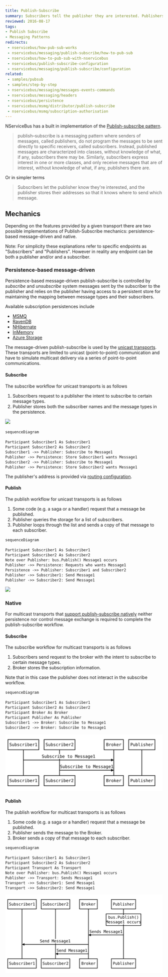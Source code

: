```yaml
---
title: Publish-Subscribe
summary: Subscribers tell the publisher they are interested. Publishers store addresses for sending messages.
reviewed: 2016-08-17
tags:
- Publish Subscribe
- Messaging Patterns
redirects:
 - nservicebus/how-pub-sub-works
 - nservicebus/messaging/publish-subscribe/how-to-pub-sub
 - nservicebus/how-to-pub-sub-with-nservicebus
 - nservicebus/publish-subscribe-configuration
 - nservicebus/messaging/publish-subscribe/configuration
related:
 - samples/pubsub
 - samples/step-by-step
 - nservicebus/messaging/messages-events-commands
 - nservicebus/messaging/headers
 - nservicebus/persistence
 - nservicebus/msmq/distributor/publish-subscribe
 - nservicebus/msmq/subscription-authorisation
---
```


NServiceBus has a built in implementation of the [Publish-subscribe pattern](https://en.wikipedia.org/wiki/Publish%E2%80%93subscribe_pattern).

> publish–subscribe is a messaging pattern where senders of messages, called publishers, do not program the messages to be sent directly to specific receivers, called subscribers. Instead, published messages are characterized into classes, without knowledge of what, if any, subscribers there may be. Similarly, subscribers express interest in one or more classes, and only receive messages that are of interest, without knowledge of what, if any, publishers there are.

Or in simpler terms

> Subscribers let the publisher know they're interested, and the publisher stores their addresses so that it knows where to send which message.


## Mechanics

Depending on the features provided by a given transport there are two possible implementations of Publish-Subscribe mechanics: persistence-based message-driven and native.

Note: For simplicity these explanations refer to specific endpoints as "Subscribers" and "Publishers". However in reality any endpoint can be both a publisher and/or and a subscriber.


### Persistence-based message-driven

Persistence-based message-driven publish-subscribe is controlled by *subscribe* and *unsubscribe* system messages sent by the subscriber to the publisher and relies on the publisher having access to a persistent store for maintaining the mapping between message types and their subscribers.

Available subscription persistences include

 * [MSMQ](/nservicebus/msmq)
 * [RavenDB](/nservicebus/ravendb)
 * [NHibernate](/nservicebus/nhibernate)
 * [InMemory](/nservicebus/persistence/in-memory.md)
 * [Azure Storage](/nservicebus/azure-storage-persistence)

The message-driven publish-subscribe is used by the [unicast transports](/nservicebus/transports/#types-of-transports-unicast-only-transports). These transports are limited to unicast (point-to-point) communication and have to simulate multicast delivery via a series of point-to-point communications.


#### Subscribe

The subscribe workflow for unicast transports is as follows

 1. Subscribers request to a publisher the intent to subscribe to certain message types.
 1. Publisher stores both the subscriber names and the message types in the persistence.

![](mechanics-persistence-subscribe.svg)

```mermaid
sequenceDiagram

Participant Subscriber1 As Subscriber1
Participant Subscriber2 As Subscriber2
Subscriber1 ->> Publisher: Subscribe to Message1
Publisher ->> Persistence: Store Subscriber1 wants Message1
Subscriber2 ->> Publisher: Subscribe to Message1
Publisher ->> Persistence: Store Subscriber2 wants Message1
```


The publisher's address is provided via [routing configuration](/nservicebus/messaging/routing.md).


#### Publish

The publish workflow for unicast transports is as follows

 1. Some code (e.g. a saga or a handler) request that a message be published.
 1. Publisher queries the storage for a list of subscribers.
 1. Publisher loops through the list and sends a copy of that message to each subscriber.

```mermaid
sequenceDiagram

Participant Subscriber1 As Subscriber1
Participant Subscriber2 As Subscriber2
Note over Publisher: bus.Publish() Message1 occurs
Publisher ->> Persistence: Requests who wants Message1
Persistence ->> Publisher: Subscriber1 and Subscriber2
Publisher ->> Subscriber1: Send Message1
Publisher ->> Subscriber2: Send Message1
```

![](mechanics-persistence-publish.svg)


### Native

For multicast transports that [support publish–subscribe natively](/nservicebus/transports/#types-of-transports-multicast-enabled-transports) neither persistence nor control message exchange is required to complete the publish-subscribe workflow. 


#### Subscribe

The subscribe workflow for multicast transports is as follows

 1. Subscribers send request to the broker with the intent to subscribe to certain message types.
 1. Broker stores the subscription information.

Note that in this case the publisher does not interact in the subscribe workflow.

```mermaid
sequenceDiagram

Participant Subscriber1 As Subscriber1
Participant Subscriber2 As Subscriber2
Participant Broker As Broker
Participant Publisher As Publisher
Subscriber1 ->> Broker: Subscribe to Message1
Subscriber2 ->> Broker: Subscribe to Message1
```

![](mechanics-native-subscribe.svg)


#### Publish

The publish workflow for multicast transports is as follows

 1. Some code (e.g. a saga or a handler) request that a message be published.
 1. Publisher sends the message to the Broker.
 1. Broker sends a copy of that message to each subscriber.

```mermaid
sequenceDiagram

Participant Subscriber1 As Subscriber1
Participant Subscriber2 As Subscriber2
Participant Transport As Transport
Note over Publisher: bus.Publish() Message1 occurs
Publisher ->> Transport: Sends Message1
Transport ->> Subscriber1: Send Message1
Transport ->> Subscriber2: Send Message1
```

![](mechanics-native-publish.svg)

